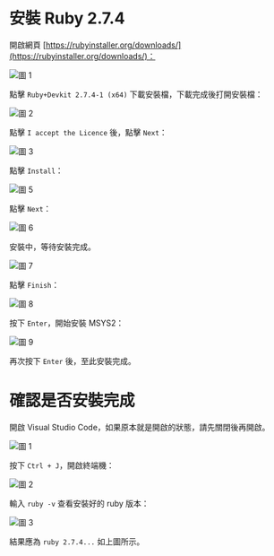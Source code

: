 # 安裝 Ruby 2.7.4

開啟網頁 [https://rubyinstaller.org/downloads/](https://rubyinstaller.org/downloads/)：

![圖 1](../images/windows_dev/ruby/f6fddf6c0a7590f29e387f5164d58526591573e0dfdd914206a0e0d8305396a2.png)  

點擊 `Ruby+Devkit 2.7.4-1 (x64)` 下載安裝檔，下載完成後打開安裝檔：

![圖 2](../images/windows_dev/ruby/f1a07eb1de3b91eb9d6537f02697b3a0202acd033589e083bec8f04a1303d4e2.png)  

點擊 `I accept the Licence` 後，點擊 `Next`：

![圖 3](../images/windows_dev/ruby/5ad725deec66570012f305ac23a39ec5c1c052399067d0b958c84e0bce36b2cd.png)  

點擊 `Install`：

![圖 5](../images/windows_dev/ruby/0b590a2a6b695ae19caa3bcd5c3624f719119a6bcd7c9944865472ea0fc7d48b.png)  

點擊 `Next`：

![圖 6](../images/windows_dev/ruby/3253e255ea5b5b21da2162edcd9ef05cb10da9f94a9d1d2599bda9cc20486407.png)  

安裝中，等待安裝完成。

![圖 7](../images/windows_dev/ruby/c46c451e33596e6fd0ceef0f8acc8c922ab4c22c12c0f2ec8e578e52853e6a2e.png)  

點擊 `Finish`：

![圖 8](../images/windows_dev/ruby/94ea049116df732ce6fc5f68c5291a336d06c14f2f17e93d4ffbdf994883ca85.png)  

按下 `Enter`，開始安裝 MSYS2：

![圖 9](../images/windows_dev/ruby/568c43fd2e26361bc80634aeb55d4303d03999c0d4a38502da787972632f8422.png)  

再次按下 `Enter` 後，至此安裝完成。

# 確認是否安裝完成

開啟 Visual Studio Code，如果原本就是開啟的狀態，請先關閉後再開啟。

![圖 1](../images/windows_dev/ruby/f6599e3f15ba70dcc2be81641796b4905aa369cbd2022b1bb2f4bb9a53dfc2d4.png)  

按下 `Ctrl + J`，開啟終端機：

![圖 2](../images/windows_dev/ruby/c301190dcecbc7fcfaaef9374186d13a3d234e359867649d325b7b7616a8df98.png)  

輸入 `ruby -v` 查看安裝好的 ruby 版本：

![圖 3](../images/windows_dev/ruby/a0f59ac7345ed964793f4705985a3bc3adacde148c4271946a629b2254ebe17e.png)  

結果應為 `ruby 2.7.4...` 如上圖所示。